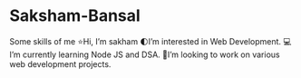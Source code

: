 # Saksham-Bansal
Some skills of me
⭐Hi, I’m sakham 
🌓I’m interested in Web Development.
💻I’m currently learning Node JS and  DSA.
 🚀I’m looking to work on various  web development  projects.
 
